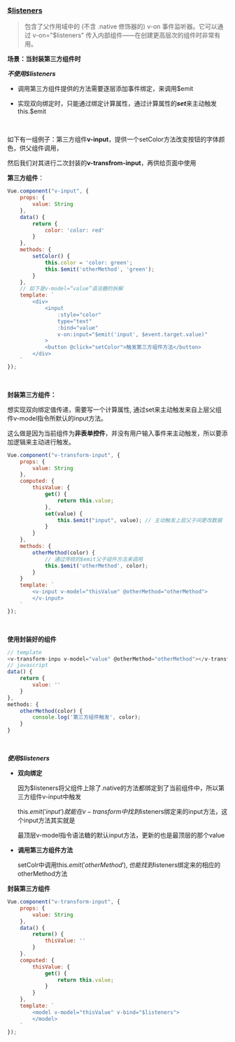 
### [$listeners](https://cn.vuejs.org/v2/guide/components-custom-events.html#%E5%B0%86%E5%8E%9F%E7%94%9F%E4%BA%8B%E4%BB%B6%E7%BB%91%E5%AE%9A%E5%88%B0%E7%BB%84%E4%BB%B6)

> 包含了父作用域中的 (不含 .native 修饰器的) v-on 事件监听器。它可以通过 v-on="$listeners" 传入内部组件——在创建更高层次的组件时非常有用。

**场景：当封装第三方组件时**

***不使用$listeners***
+ 调用第三方组件提供的方法需要逐层添加事件绑定，来调用$emit
- 实现双向绑定时，只能通过绑定计算属性，通过计算属性的***set***来主动触发this.$emit

<br/>

如下有一组例子：第三方组件**v-input**，提供一个setColor方法改变按钮的字体颜色，供父组件调用，

然后我们对其进行二次封装的**v-transfrom-input**，再供给页面中使用

**第三方组件**：
```javascript
Vue.component("v-input", {
    props: {
        value: String
    },
    data() {
        return {
            color: 'color: red'
        }
    },
    methods: {
        setColor() {
            this.color = 'color: green';
            this.$emit('otherMethod', 'green');
        }
    },
    // 如下是v-model=“value”语法糖的拆解
    template: `
        <div>
            <input
                :style="color"
                type="text"
                :bind="value"
                v-on:input="$emit('input', $event.target.value)"
            >
            <button @click="setColor">触发第三方组件方法</button>
        </div>
    `
});
```

<br/>

**封装第三方组件：**

想实现双向绑定值传递，需要写一个计算属性, 通过set来主动触发来自上层父组件v-model指令所默认的input方法。

这么做是因为当前组件为**非表单控件**，并没有用户输入事件来主动触发，所以要添加逻辑来主动进行触发。
```javascript
Vue.component("v-transform-input", {
    props: {
        value: String
    },
    computed: {
        thisValue: {
            get() {
                return this.value;
            },
            set(value) {
                this.$emit("input", value); // 主动触发上层父子间更改数据
            }
        }
    },
    methods: {
        otherMethod(color) {
            // 通过传统的$emit父子组件方法来调用
            this.$emit('otherMethod', color);
        }
    }
    template: `
        <v-input v-model="thisValue" @otherMethod="otherMethod">
        </v-input>
    `
});
```

<br/>

**使用封装好的组件**
```javascript
// template
<v-transform-inpu v-model="value" @otherMethod="otherMethod"></v-transform-inpu>
// javascript
data() {
    return {
        value: ''
    }
},
methods: {
    otherMethod(color) {
        console.log('第三方组件触发', color);
    }
}
```

<br/>

***使用$listeners***

+ **双向绑定**

    因为$listeners将父组件上除了.native的方法都绑定到了当前组件中，所以第三方组件v-input中触发

    this.$emit('input')就能在v-transform中找到$listeners绑定来的input方法，这个input方法其实就是

    最顶层v-model指令语法糖的默认input方法，更新的也是最顶层的那个value

- **调用第三方组件方法**

  setColr中调用this.$emit('otherMethod'), 也能找到$listeners绑定来的相应的otherMethod方法

**封装第三方组件**
```javascript
Vue.component("v-transform-input", {
    props: {
        value: String
    },
    data() {
        return() {
            thisValue: ''
        }
    }.
    computed: {
        thisValue: {
            get() {
                return this.value;
            }
        }
    },
    template: `
        <model v-model="thisValue" v-bind="$listeners">
        </model>
    `
});
```
